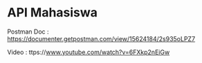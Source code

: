 # API Mahasiswa

Postman Doc : https://documenter.getpostman.com/view/15624184/2s935oLPZ7

Video : ttps://www.youtube.com/watch?v=6FXkp2nEiGw

